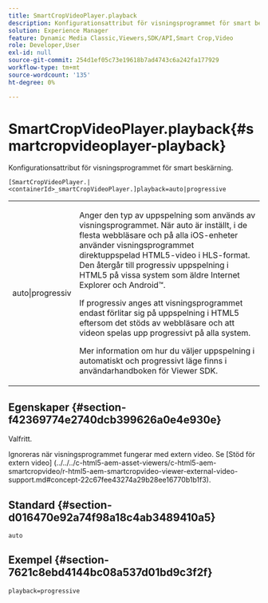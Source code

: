 ```yaml
---
title: SmartCropVideoPlayer.playback
description: Konfigurationsattribut för visningsprogrammet för smart beskärning.
solution: Experience Manager
feature: Dynamic Media Classic,Viewers,SDK/API,Smart Crop,Video
role: Developer,User
exl-id: null
source-git-commit: 254d1ef05c73e19618b7ad4743c6a242fa177929
workflow-type: tm+mt
source-wordcount: '135'
ht-degree: 0%

---
```


# SmartCropVideoPlayer.playback{#smartcropvideoplayer-playback}

Konfigurationsattribut för visningsprogrammet för smart beskärning.

`[SmartCropVideoPlayer.|<containerId>_smartCropVideoPlayer.]playback=auto|progressive`

<table id="table_C616483932C2482CA9794DDD7313FD7C"> 
 <tbody> 
  <tr> 
   <td colname="col1"> <p> <span class="codeph"> auto|progressiv</span> </p> </td> 
   <td colname="col2"> <p> Anger den typ av uppspelning som används av visningsprogrammet. När <span class="codeph"> auto</span> är inställt, i de flesta webbläsare och på alla iOS-enheter använder visningsprogrammet direktuppspelad HTML5-video i HLS-format. Den återgår till progressiv uppspelning i HTML5 på vissa system som äldre Internet Explorer och Android™. </p> <p>If <span class="codeph"> progressiv</span> anges att visningsprogrammet endast förlitar sig på uppspelning i HTML5 eftersom det stöds av webbläsare och att videon spelas upp progressivt på alla system. </p> <p>Mer information om hur du väljer uppspelning i automatiskt och progressivt läge finns i användarhandboken för Viewer SDK. </p> </td> 
  </tr> 
 </tbody> 
</table>

## Egenskaper {#section-f42369774e2740dcb399626a0e4e930e}

Valfritt.

Ignoreras när visningsprogrammet fungerar med extern video. Se [Stöd för extern video]
(../../../c-html5-aem-asset-viewers/c-html5-aem-smartcropvideo/r-html5-aem-smartcropvideo-viewer-external-video-support.md#concept-22c67fee43274a29b28ee16770b1b1f3).

## Standard {#section-d016470e92a74f98a18c4ab3489410a5}

`auto`

## Exempel {#section-7621c8ebd4144bc08a537d01bd9c3f2f}

```
playback=progressive
```
